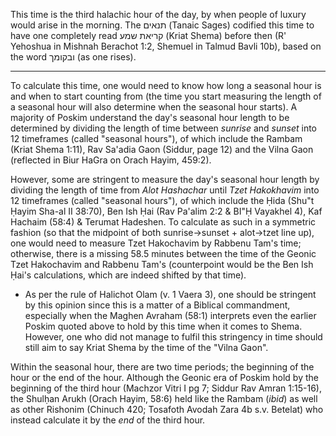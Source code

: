 This time is the third halachic hour of the day, by when people of luxury would arise in the morning. The תנאים (Tanaic Sages) codified this time to have one completely read קריאת שמע (Kriat Shema) before then (R' Yehoshua in Mishnah Berachot 1:2, Shemuel in Talmud Bavli 10b), based on the word ובקומך (as one rises).

---

To calculate this time, one would need to know how long a seasonal hour is and when to start counting from (the time you start measuring the length of a seasonal hour will also determine when the seasonal hour starts). A majority of Poskim understand the day's seasonal hour length to be determined by dividing the length of time between *sunrise* and *sunset* into 12 timeframes (called "seasonal hours"), of which include the Rambam (Kriat Shema 1:11), Rav Sa'adia Gaon (Siddur, page 12) and the Vilna Gaon (reflected in Biur HaGra on Orach Hayim, 459:2).

However, some are stringent to measure the day's seasonal hour length by dividing the length of time from *Alot Hashachar* until *Tzet Hakokhavim* into 12 timeframes (called "seasonal hours"), of which include the Ḥida (Shu"t Ḥayim Sha-al II 38:70), Ben Ish Ḥai (Rav Pa'alim 2:2 & BI"Ḥ Vayakhel 4), Kaf Hachaim (58:4) & Terumat Hadeshen. To calculate as such in a symmetric fashion (so that the midpoint of both sunrise->sunset + alot->tzet line up), one would need to measure Tzet Hakochavim by Rabbenu Tam's time; otherwise, there is a missing 58.5 minutes between the time of the Geonic Tzet Hakochavim and Rabbenu Tam's (counterpoint would be the Ben Ish Ḥai's calculations, which are indeed shifted by that time).
- As per the rule of Halichot Olam (v. 1 Vaera 3), one should be stringent by this opinion since this is a matter of a Biblical commandment, especially when the Maghen Avraham (58:1) interprets even the earlier Poskim quoted above to hold by this time when it comes to Shema. However, one who did not manage to fulfil this stringency in time should still aim to say Kriat Shema by the time of the "Vilna Gaon".

Within the seasonal hour, there are two time periods; the beginning of the hour or the end of the hour. Although the Geonic era of Poskim hold by the beginning of the third hour (Machzor Vitri I pg 7; Siddur Rav Amran 1:15-16), the Shulḥan Arukh (Orach Hayim, 58:6) held like the Rambam (_ibid_) as well as other Rishonim (Chinuch 420; Tosafoth Avodah Zara 4b s.v. Betelat) who instead calculate it by the _end_ of the third hour.